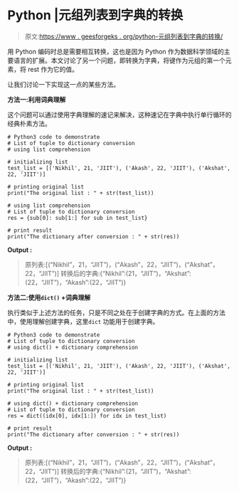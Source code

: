 # Python |元组列表到字典的转换

> 原文:[https://www . geesforgeks . org/python-元组列表到字典的转换/](https://www.geeksforgeeks.org/python-list-of-tuples-to-dictionary-conversion/)

用 Python 编码时总是需要相互转换，这也是因为 Python 作为数据科学领域的主要语言的扩展。本文讨论了另一个问题，即转换为字典，将键作为元组的第一个元素，将 rest 作为它的值。

让我们讨论一下实现这一点的某些方法。

**方法一:利用词典理解**

这个问题可以通过使用字典理解的速记来解决，这种速记在字典中执行单行循环的经典朴素方法。

```
# Python3 code to demonstrate
# List of tuple to dictionary conversion
# using list comprehension

# initializing list
test_list = [('Nikhil', 21, 'JIIT'), ('Akash', 22, 'JIIT'), ('Akshat', 22, 'JIIT')]

# printing original list
print("The original list : " + str(test_list))

# using list comprehension
# List of tuple to dictionary conversion
res = {sub[0]: sub[1:] for sub in test_list}

# print result
print("The dictionary after conversion : " + str(res))
```

**Output :**

> 原列表:[(“Nikhil”，21，“JIIT”)，(“Akash”，22，“JIIT”)，(“Akshat”，22，“JIIT”)]
> 转换后的字典:{“Nikhil”:(21，“JIIT”)，“Akshat”:(22，“JIIT”)，“Akash”:(22，“JIIT”)}

**方法二:使用`dict()` +词典理解**

执行类似于上述方法的任务，只是不同之处在于创建字典的方式。在上面的方法中，使用理解创建字典，这里`dict` 功能用于创建字典。

```
# Python3 code to demonstrate
# List of tuple to dictionary conversion
# using dict() + dictionary comprehension

# initializing list
test_list = [('Nikhil', 21, 'JIIT'), ('Akash', 22, 'JIIT'), ('Akshat', 22, 'JIIT')]

# printing original list
print("The original list : " + str(test_list))

# using dict() + dictionary comprehension
# List of tuple to dictionary conversion
res = dict((idx[0], idx[1:]) for idx in test_list) 

# print result
print("The dictionary after conversion : " + str(res))
```

**Output :**

> 原列表:[(“Nikhil”，21，“JIIT”)，(“Akash”，22，“JIIT”)，(“Akshat”，22，“JIIT”)]
> 转换后的字典:{“Nikhil”:(21，“JIIT”)，“Akshat”:(22，“JIIT”)，“Akash”:(22，“JIIT”)}